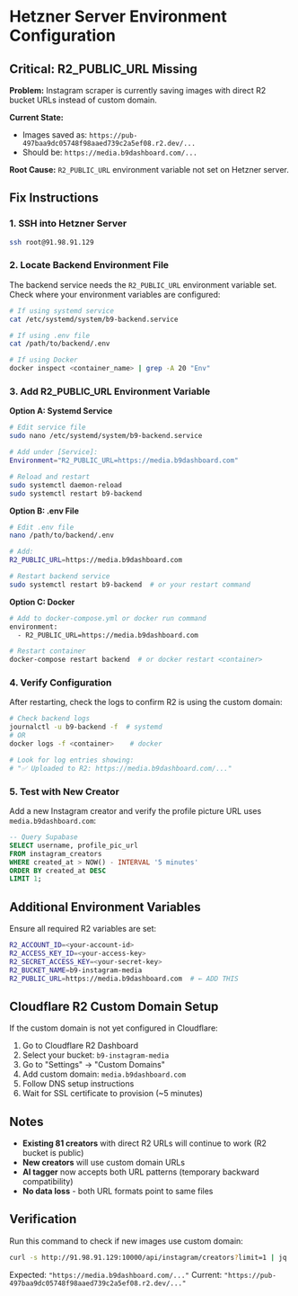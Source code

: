 # Hetzner Server Environment Configuration

## Critical: R2_PUBLIC_URL Missing

**Problem:** Instagram scraper is currently saving images with direct R2 bucket URLs instead of custom domain.

**Current State:**
- Images saved as: `https://pub-497baa9dc05748f98aaed739c2a5ef08.r2.dev/...`
- Should be: `https://media.b9dashboard.com/...`

**Root Cause:** `R2_PUBLIC_URL` environment variable not set on Hetzner server.

## Fix Instructions

### 1. SSH into Hetzner Server

```bash
ssh root@91.98.91.129
```

### 2. Locate Backend Environment File

The backend service needs the `R2_PUBLIC_URL` environment variable set. Check where your environment variables are configured:

```bash
# If using systemd service
cat /etc/systemd/system/b9-backend.service

# If using .env file
cat /path/to/backend/.env

# If using Docker
docker inspect <container_name> | grep -A 20 "Env"
```

### 3. Add R2_PUBLIC_URL Environment Variable

**Option A: Systemd Service**
```bash
# Edit service file
sudo nano /etc/systemd/system/b9-backend.service

# Add under [Service]:
Environment="R2_PUBLIC_URL=https://media.b9dashboard.com"

# Reload and restart
sudo systemctl daemon-reload
sudo systemctl restart b9-backend
```

**Option B: .env File**
```bash
# Edit .env file
nano /path/to/backend/.env

# Add:
R2_PUBLIC_URL=https://media.b9dashboard.com

# Restart backend service
sudo systemctl restart b9-backend  # or your restart command
```

**Option C: Docker**
```bash
# Add to docker-compose.yml or docker run command
environment:
  - R2_PUBLIC_URL=https://media.b9dashboard.com

# Restart container
docker-compose restart backend  # or docker restart <container>
```

### 4. Verify Configuration

After restarting, check the logs to confirm R2 is using the custom domain:

```bash
# Check backend logs
journalctl -u b9-backend -f  # systemd
# OR
docker logs -f <container>    # docker

# Look for log entries showing:
# "✅ Uploaded to R2: https://media.b9dashboard.com/..."
```

### 5. Test with New Creator

Add a new Instagram creator and verify the profile picture URL uses `media.b9dashboard.com`:

```sql
-- Query Supabase
SELECT username, profile_pic_url
FROM instagram_creators
WHERE created_at > NOW() - INTERVAL '5 minutes'
ORDER BY created_at DESC
LIMIT 1;
```

## Additional Environment Variables

Ensure all required R2 variables are set:

```bash
R2_ACCOUNT_ID=<your-account-id>
R2_ACCESS_KEY_ID=<your-access-key>
R2_SECRET_ACCESS_KEY=<your-secret-key>
R2_BUCKET_NAME=b9-instagram-media
R2_PUBLIC_URL=https://media.b9dashboard.com  # ← ADD THIS
```

## Cloudflare R2 Custom Domain Setup

If the custom domain is not yet configured in Cloudflare:

1. Go to Cloudflare R2 Dashboard
2. Select your bucket: `b9-instagram-media`
3. Go to "Settings" → "Custom Domains"
4. Add custom domain: `media.b9dashboard.com`
5. Follow DNS setup instructions
6. Wait for SSL certificate to provision (~5 minutes)

## Notes

- **Existing 81 creators** with direct R2 URLs will continue to work (R2 bucket is public)
- **New creators** will use custom domain URLs
- **AI tagger** now accepts both URL patterns (temporary backward compatibility)
- **No data loss** - both URL formats point to same files

## Verification

Run this command to check if new images use custom domain:

```bash
curl -s http://91.98.91.129:10000/api/instagram/creators?limit=1 | jq '.data[0].profile_pic_url'
```

Expected: `"https://media.b9dashboard.com/..."`
Current: `"https://pub-497baa9dc05748f98aaed739c2a5ef08.r2.dev/..."`
